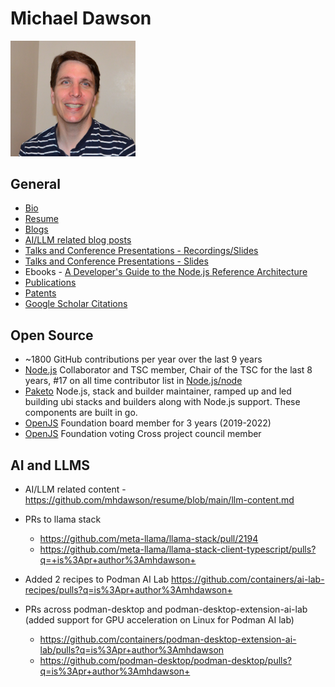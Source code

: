 # Michael Dawson

<img src="MichaelDawson.JPG" alt="MichaelDawson" width="200"/>

## General
* [Bio](mdawson-bio.md)
* [Resume](https://github.com/mhdawson/resume/blob/main/resume.pdf)
* [Blogs](https://github.com/mhdawson/resume/blob/main/blog-posts.md)
* [AI/LLM related blog posts](llm-content.md)
* [Talks and Conference Presentations - Recordings/Slides](conferences.md)
* [Talks and Conference Presentations - Slides](https://github.com/mhdawson/presentations)
* Ebooks - [A Developer's Guide to the Node.js Reference Architecture](https://developers.redhat.com/e-books/developers-guide-nodejs-reference-architecture)
* [Publications](https://github.com/mhdawson/resume/blob/main/publications.md)
* [Patents](https://github.com/mhdawson/resume/blob/main/patents.md)
* [Google Scholar Citations](https://scholar.google.ca/citations?hl=en&user=6CBaUJcAAAAJ)

## Open Source
* ~1800 GitHub contributions per year over the last 9 years
* [Node.js](https://github.com/nodejs) Collaborator and TSC member, Chair of the TSC for the last 8 years,
#17 on all time contributor list in [Node.js/node](https://github.com/nodejs/node) 
* [Paketo](https://github.com/paketo-buildpacks) Node.js, stack and builder
maintainer, ramped up and led building ubi stacks and builders along with 
Node.js support. These components are built in go.
* [OpenJS](https://openjsf.org/) Foundation board member for 3 years (2019-2022)
* [OpenJS](https://openjsf.org/) Foundation voting Cross project council member

## AI and LLMS

* AI/LLM related content - https://github.com/mhdawson/resume/blob/main/llm-content.md

* PRs to llama stack
  * https://github.com/meta-llama/llama-stack/pull/2194
  * https://github.com/meta-llama/llama-stack-client-typescript/pulls?q=+is%3Apr+author%3Amhdawson+

* Added 2 recipes to Podman AI Lab
https://github.com/containers/ai-lab-recipes/pulls?q=is%3Apr+author%3Amhdawson+

* PRs across podman-desktop and podman-desktop-extension-ai-lab (added support for GPU acceleration on Linux for Podman AI lab)
  * https://github.com/containers/podman-desktop-extension-ai-lab/pulls?q=is%3Apr+author%3Amhdawson
  * https://github.com/podman-desktop/podman-desktop/pulls?q=is%3Apr+author%3Amhdawson+
